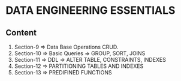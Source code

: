 <h1>DATA ENGINEERING ESSENTIALS</h1>
<h2>Content</h2>
<ol>
    <li>Section-9 => Data Base Operations CRUD.</li>
    <li>Section-10 => Basic Queries => GROUP, SORT, JOINS  </li>
    <li>Section-11 => DDL => ALTER TABLE, CONSTRAINTS, INDEXES </li>
    <li>Section-12 => PARTITIONING TABLES AND INDEXES </li>
    <li>Section-13 => PREDIFINED FUNCTIONS </li>
</ol>